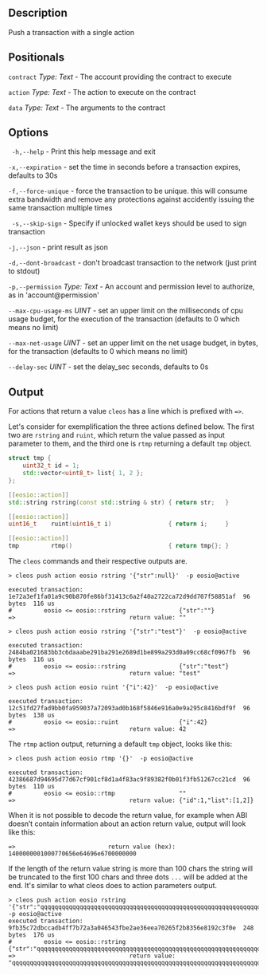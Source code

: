 ## Description
Push a transaction with a single action

## Positionals
  `contract` _Type: Text_ - The account providing the contract to execute
 
  `action` _Type: Text_ - The action to execute on the contract
 
  `data` _Type: Text_ - The arguments to the contract

## Options

 ` -h,--help` - Print this help message and exit
 
 `-x,--expiration` - set the time in seconds before a transaction expires, defaults to 30s
 
 `-f,--force-unique` - force the transaction to be unique. this will consume extra bandwidth and remove any protections against accidently issuing the same transaction multiple times

` -s,--skip-sign` - Specify if unlocked wallet keys should be used to sign transaction

`-j,--json` - print result as json

`-d,--dont-broadcast` - don't broadcast transaction to the network (just print to stdout)

`-p,--permission` _Type: Text_ - An account and permission level to authorize, as in 'account@permission'

`--max-cpu-usage-ms` _UINT_ - set an upper limit on the milliseconds of cpu usage budget, for the execution of the transaction (defaults to 0 which means no limit)

`--max-net-usage` _UINT_ - set an upper limit on the net usage budget, in bytes, for the transaction (defaults to 0 which means no limit)

`--delay-sec` _UINT_ - set the delay_sec seconds, defaults to 0s

## Output

For actions that return a value `cleos` has a line which is prefixed with `=>`.

Let's consider for exemplification the three actions defined below. The first two are `rstring` and `ruint`, which return the value passed as input parameter to them, and the third one is `rtmp` returning a default `tmp` object.

```c++
struct tmp {
    uint32_t id = 1;
    std::vector<uint8_t> list{ 1, 2 };
};

[[eosio::action]]
std::string rstring(const std::string & str) { return str;   }

[[eosio::action]]
uint16_t    ruint(uint16_t i)                { return i;     }

[[eosio::action]]
tmp         rtmp()                           { return tmp{}; }
```

The `cleos` commands and their respective outputs are.

```shell
> cleos push action eosio rstring '{"str":null}'  -p eosio@active

executed transaction: 1e72a3ef1fa01a9c90b870fe86bf31413c6a2f40a2722ca72d9dd707f58851af  96 bytes  116 us
#         eosio <= eosio::rstring               {"str":""}
=>                                return value: ""

> cleos push action eosio rstring '{"str":"test"}'  -p eosio@active

executed transaction: 2484ba021683bb3c6daaabe291ba291e2689d1be899a293d0a09cc68cf0967fb  96 bytes  116 us
#         eosio <= eosio::rstring               {"str":"test"}
=>                                return value: "test"

> cleos push action eosio ruint '{"i":42}'  -p eosio@active

executed transaction: 12c51fd27fad9bb0fa959037a72093ad0b168f5846e916a0e9a295c8416bdf9f  96 bytes  138 us
#         eosio <= eosio::ruint                 {"i":42}
=>                                return value: 42
```

The `rtmp` action output, returning a default `tmp` object, looks like this:

```shell
> cleos push action eosio rtmp '{}'  -p eosio@active

executed transaction: 42386687d94695d77d67cf901cf8d1a4f83ac9f89382f0b01f3fb51267cc21cd  96 bytes  110 us
#         eosio <= eosio::rtmp                  ""
=>                                return value: {"id":1,"list":[1,2]}
```

When it is not possible to decode the return value, for example when ABI doesn’t contain information about an action return value, output will look like this:

```shell
=>                          return value (hex): 1400000001000770656e64696e6700000000
```

If the length of the return value string is more than 100 chars the string will be truncated to the first 100 chars and three dots `...` will be added at the end. It's similar to what cleos does to action parameters output.

```shell
> cleos push action eosio rstring '{"str":"qqqqqqqqqqqqqqqqqqqqqqqqqqqqqqqqqqqqqqqqqqqqqqqqqqqqqqqqqqqqqqqqqqqqqqqqqqqqqqqqqqqqqqqqqqqqqqqqqqqqqqqqqqqqqqqqqqqqqqqqqqqqqqqqqqqqqqqqqqqqqqqqqqq"}'  -p eosio@active
executed transaction: 9fb35c72dbccadb4ff7b72a3a046543fbe2ae36eea70265f2b8356e8192c3f0e  248 bytes  176 us
#         eosio <= eosio::rstring               {"str":"qqqqqqqqqqqqqqqqqqqqqqqqqqqqqqqqqqqqqqqqqqqqqqqqqqqqqqqqqqqqqqqqqqqqqqqqqqqqqqqqqqqqqqqqqqqq...
=>                                return value: "qqqqqqqqqqqqqqqqqqqqqqqqqqqqqqqqqqqqqqqqqqqqqqqqqqqqqqqqqqqqqqqqqqqqqqqqqqqqqqqqqqqqqqqqqqqqqqqqqqq...
```
